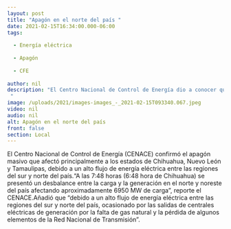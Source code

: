 ```yaml
---
layout: post
title: "Apagón en el norte del país "
date: 2021-02-15T16:34:00.000-06:00
tags:
  
  - Energía eléctrica
  
  - Apagón
  
  - CFE
  
author: nil
description: "El Centro Nacional de Control de Energía dio a conocer que por el Frente Frío 35 que entró junto con la masa de aire ártico, así como la falta de suministro de gas natural generó un “bajón” en la producción de energía eléctrica. "
image: /uploads/2021/images-images_-_2021-02-15T093340.067.jpeg
video: nil
audio: nil
alt: Apagón en el norte del país 
front: false
section: Local
---
```


El Centro Nacional de Control de Energía (CENACE) confirmó el apagón masivo que afectó principalmente a los estados de Chihuahua, Nuevo León y Tamaulipas, debido a un alto flujo de energía eléctrica entre las regiones del sur y norte del país.“A las 7:48 horas (6:48 hora de Chihuahua) se presentó un desbalance entre la carga y la generación en el norte y noreste del país afectando aproximadamente 6950 MW de carga”, reporte el CENACE.Añadió que “debido a un alto flujo de energía eléctrica entre las regiones del sur y norte del país, ocasionado por las salidas de centrales eléctricas de generación por la falta de gas natural y la pérdida de algunos elementos de la Red Nacional de Transmisión”.